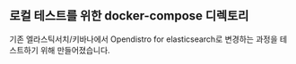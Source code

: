 ## 로컬 테스트를 위한 docker-compose 디렉토리

기존 엘라스틱서치/키바나에서 Opendistro for elasticsearch로 변경하는 과정을 테스트하기 위해 만들어졌습니다.